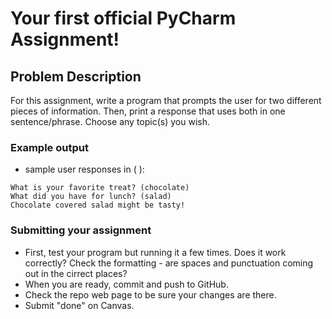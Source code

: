 # Your first official PyCharm Assignment!

## Problem Description
For this assignment, write a program that prompts the user for two different pieces of information. Then, print a response that uses both in one sentence/phrase. Choose any topic(s) you wish.

### Example output
* sample user responses in ( ):
```
What is your favorite treat? (chocolate)
What did you have for lunch? (salad)
Chocolate covered salad might be tasty!
```

### Submitting your assignment
* First, test your program but running it a few times. Does it work correctly? Check the formatting - are spaces and punctuation coming out in the cirrect places?
* When you are ready, commit and push to GitHub.
* Check the repo web page to be sure your changes are there.
* Submit "done" on Canvas.
